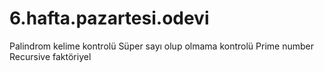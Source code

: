 # 6.hafta.pazartesi.odevi
Palindrom kelime kontrolü
Süper sayı olup olmama kontrolü
Prime number
Recursive faktöriyel
